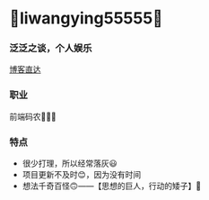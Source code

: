 # 🍉liwangying55555🍉

### 泛泛之谈，个人娱乐
[博客直达](http://110.41.53.191/)

### 职业
前端码农🍉🍊🍓

### 特点
- 很少打理，所以经常落灰😃
- 项目更新不及时😊，因为没有时间
- 想法千奇百怪🙃——【思想的巨人，行动的矮子】😬
